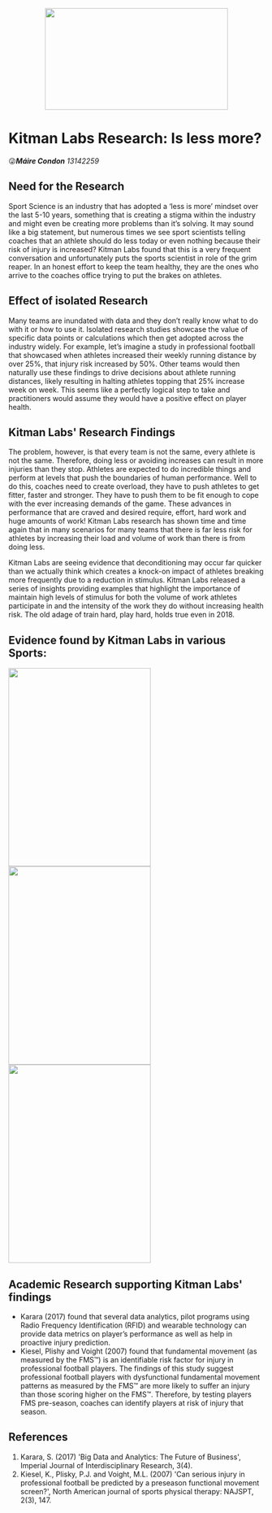 <p align="center">
  <img width="360" height="200" src="https://github.com/ULStats/MA4128Assessment-2018/blob/master/Kitman%20Labs/Images/Less-%20Is-More1.png">
</p>

__Kitman Labs Research: Is less more?__ 
===========================
:stuck_out_tongue_winking_eye:***Máire Condon**    13142259*


## Need for the Research
Sport Science is an industry that has adopted a ‘less is more’ mindset over the last 5-10 years, something that is creating a stigma within the industry and might even be creating more problems than it’s solving.
It may sound like a big statement, but numerous times we see sport scientists telling coaches that an athlete should do less today or even nothing because their risk of injury is increased? Kitman Labs found that this is a very frequent conversation and unfortunately puts the sports scientist in role of the grim reaper. In an honest effort to keep the team healthy, they are the ones who arrive to the coaches office trying to put the brakes on athletes.

## Effect of isolated Research
Many teams are inundated with data and they don’t really know what to do with it or how to use it. Isolated research studies showcase the value of specific data points or calculations which then get adopted across the industry widely. For example, let’s imagine a study in professional football that showcased when athletes increased their weekly running distance by over 25%, that injury risk increased by 50%. Other teams would then naturally use these findings to drive decisions about athlete running distances, likely resulting in halting athletes topping that 25% increase week on week. This seems like a perfectly logical step to take and practitioners would assume they would have a positive effect on player health.


## Kitman Labs' Research Findings
The problem, however, is that every team is not the same, every athlete is not the same. Therefore, doing less or avoiding increases can result in more injuries than they stop. Athletes are expected to do incredible things and perform at levels that push the boundaries of human performance. Well to do this, coaches need to create overload, they have to push athletes to get fitter, faster and stronger. They have to push them to be fit enough to cope with the ever increasing demands of the game. These advances in performance that are craved and desired require, effort, hard work and huge amounts of work! Kitman Labs research has shown time and time again that in many scenarios for many teams that there is far less risk for athletes by increasing their load and volume of work than there is from doing less.

Kitman Labs are seeing evidence that deconditioning may occur far quicker than we actually think which creates a knock-on impact of athletes breaking more frequently due to a reduction in stimulus. Kitman Labs released a series of insights providing examples that highlight the importance of maintain high levels of stimulus for both the volume of work athletes participate in and the intensity of the work they do without increasing health risk. The old adage of train hard, play hard, holds true even in 2018.

## Evidence found by Kitman Labs in various Sports:
<p float="middle">
  <img src="https://github.com/ULStats/MA4128Assessment-2018/blob/master/Kitman%20Labs/Images/Less-%20is-More.png" width="280" height="390" />
  <img src="https://github.com/ULStats/MA4128Assessment-2018/blob/master/Kitman%20Labs/Images/A-Foot_injury-Less-is-More.png" width="280" height="390"/> 
  <img src="https://github.com/ULStats/MA4128Assessment-2018/blob/master/Kitman%20Labs/Images/Soccer-Injury-Less-is-More-1.png" width="280" height="390" />
</p>


## Academic Research supporting Kitman Labs' findings
* Karara (2017) found that several data analytics, pilot programs using  Radio Frequency Identification (RFID) and wearable technology can provide data metrics on player’s performance as well as help in proactive injury prediction. 
* Kiesel, Plishy and Voight (2007) found that fundamental movement (as measured by the FMS™) is an identifiable risk factor for injury in professional football players. The findings of this study suggest professional football players with dysfunctional fundamental movement patterns as measured by the FMS™ are more likely to suffer an injury than those scoring higher on the FMS™. Therefore, by testing players FMS pre-season, coaches can identify players at risk of injury that season. 

## References
1. Karara, S. (2017) 'Big Data and Analytics: The Future of Business', Imperial Journal of Interdisciplinary Research, 3(4).
2. Kiesel, K., Plisky, P.J. and Voight, M.L. (2007) 'Can serious injury in professional football be predicted by a preseason functional movement screen?', North American journal of sports physical therapy: NAJSPT, 2(3), 147.

